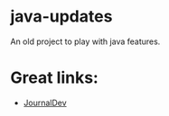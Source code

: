# java-updates
An old project to play with java features.

# Great links:
* [JournalDev](https://www.journaldev.com)
